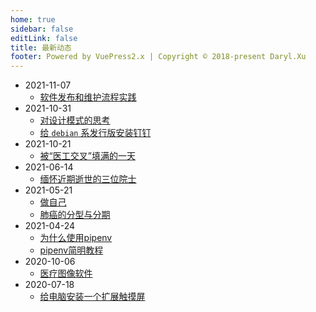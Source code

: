 ```yaml
---
home: true
sidebar: false
editLink: false
title: 最新动态
footer: Powered by VuePress2.x | Copyright © 2018-present Daryl.Xu
---
```

- 2021-11-07
  - [软件发布和维护流程实践](software-engineering/software-release-and-maintain-flow-practice.md)
- 2021-10-31
  - [对设计模式的思考](software-engineering/thoughts-on-design-pattern.md)
  - [给 `debian` 系发行版安装钉钉](accumulation/install-dingtalk-on-debian-based-distribution.md)
- 2021-10-21
  - [被“医工交叉”填满的一天](personal-diary/a-medical-engineering-cross-filled-day.md)
- 2021-06-14
  - [缅怀近期逝世的三位院士](personal-diary/to-remember-three-academicians-dead-recently.md)
- 2021-05-21
  - [做自己](personal-diary/be-yourself.md)
  - [肺癌的分型与分期](computer-vision/lung-cancer-classification.md)
- 2021-04-24
  - [为什么使用pipenv](Python/为什么使用pipenv.md)
  - [pipenv简明教程](Python/pipenv-simple-tutorial.md)
- 2020-10-06
  - [医疗图像软件](computer-vision/awesome-medical-image-software.md)
- 2020-07-18
  - [给电脑安装一个扩展触摸屏](personal-diary/给电脑安装一个扩展触摸屏.md)

